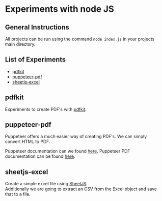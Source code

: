 # Experiments with node JS

## General  Instructions
All projects can be run using the command `node index.js` in your projects main directory.

## List of Experiments
- [pdfkit](#pdfkit)
- [puppeteer-pdf](#puppeteer-pdf)
- [sheetjs-excel](#sheetjs-excel)

## pdfkit
Experiments to create PDF's with 
<a href="https://www.npmjs.com/package/pdfkit" target="_blank">pdfkit</a>.

## puppeteer-pdf
Puppeteer offers a much easier way of creating PDF's. We can simply convert HTML to PDF.

Puppeteer documentation can we found <a href="https://developers.google.com/web/tools/puppeteer/get-started" target="_blank">here</a>.
Puppeteer PDF documentation can be found <a href="https://pptr.dev/#?product=Puppeteer&version=v2.0.0&show=api-pagepdfoptions" target="_blank">here</a>.

## sheetjs-excel
Create a simple excel file using <a href="https://docs.sheetjs.com/" target="_blank">SheetJS</a>. <br/>
Additionally we are going to extract an CSV from the Excel object and save that to a file. 